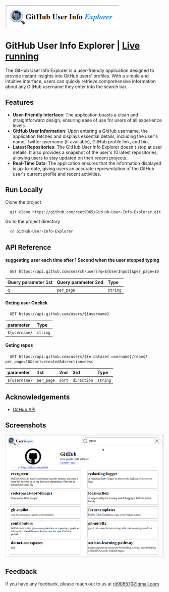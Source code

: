 
![Logo](https://raw.githubusercontent.com/reet9065/GitHub-User-Info-Explorer/master/assets/readmeimgs/logo.png)



# GitHub User Info Explorer | [Live running](https://www.google.com/)


The GitHub User Info Explorer is a user-friendly application designed to provide instant insights into GitHub users' profiles. With a simple and intuitive interface, users can quickly retrieve comprehensive information about any GitHub username they enter into the search bar.


## Features

- **User-Friendly Interface**: The application boasts a clean and straightforward      design, ensuring ease of use for users of all experience levels.
- **GitHub User Information**: Upon entering a GitHub username, the application fetches and displays essential details, including the user's name, Twitter username (if available), GitHub profile link, and bio.
- **Latest Repositories**: The GitHub User Info Explorer doesn't stop at user details. It also provides a snapshot of the user's 10 latest repositories, allowing users to stay updated on their recent projects.
- **Real-Time Data**: The application ensures that the information displayed is up-to-date, giving users an accurate representation of the GitHub user's current profile and recent activities.


## Run Locally

Clone the project

```bash
  git clone https://github.com/reet9065/GitHub-User-Info-Explorer.git
```

Go to the project directory

```bash
  cd GitHub-User-Info-Explorer
```



## API Reference

#### suggesting user each time after 1 Second when  the user stopped typing

```http
  GET https://api.github.com/search/users?q=${UserInput}&per_page=10
```

| Query parameter 1st  | Query parameter 2nd    | Type                |
| :--------            | :-------               | :------------------------- |
| `q`            | `per_page`               | `string` |

#### Geting user Onclick

```http
  GET https://api.github.com/users/${username}
```

| parameter            |  Type    |
| :--------            |  :-------|
| `${username}`        | `string` |

#### Geting repos

```http
  GET https://api.github.com/users/${e.dataset.username}/repos?per_page=10&sort=created&direction=desc
```

|parameter       | 1st         |  2nd   | 3rd       | Type |
| :----          | :------     | :---   |:----      |:-----|
| `${username}`  | `per_page`  | `sort` |`direction`|`string`|



## Acknowledgements

 - [GitHub API](https://docs.github.com/en/rest?apiVersion=2022-11-28)


## Screenshots

![App Screenshot](https://raw.githubusercontent.com/reet9065/GitHub-User-Info-Explorer/master/assets/readmeimgs/appScreenShort.png)


## Feedback

If you have any feedback, please reach out to us at rit906570@gmail.com

